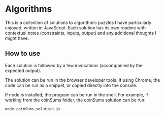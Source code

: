# Algorithms
This is a collection of solutions to algorithmic puzzles I have particularly enjoyed, written in JavaScript. Each solution has its own readme with contextual notes (constraints, inputs, output) and any additional thoughts I might have.

## How to use
Each solution is followed by a few invocations (accompanied by the expected output).

The solution can be run in the browser developer tools. If using Chrome, the code can be run as a snippet, or copied directly into the console.

If node is installed, the program can be run in the shell.
For example, if working from the coinSums folder, the coinSums solution can be run:
```
node coinSums_solution.js
```
